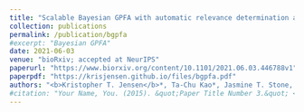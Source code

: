 ```yaml
---
title: "Scalable Bayesian GPFA with automatic relevance determination and discrete noise models"
collection: publications
permalink: /publication/bgpfa
#excerpt: "Bayesian GPFA"
date: 2021-06-03
venue: "bioRxiv; accepted at NeurIPS"
paperurl: "https://www.biorxiv.org/content/10.1101/2021.06.03.446788v1"
paperpdf: "https://krisjensen.github.io/files/bgpfa.pdf"
authors: "<b>Kristopher T. Jensen</b>*, Ta-Chu Kao*, Jasmine T. Stone, Guillaume Hennequin"
#citation: "Your Name, You. (2015). &quot;Paper Title Number 3.&quot; <i>Journal 1</i>. 1(3)."
---
```

